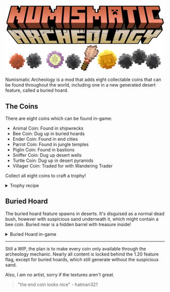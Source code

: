 ![Numismatic Archeology logo stylized in Minecraft font with coins below][logo]

Numismatic Archeology is a mod that adds eight collectable coins that can be found throughout the world, including one in a new generated desert feature, called a buried hoard.

## The Coins

There are eight coins which can be found in-game:
* Animal Coin: Found in shipwrecks
* Bee Coin: Dug up in buried hoards
* Ender Coin: Found in end cities
* Parrot Coin: Found in jungle temples
* Piglin Coin: Found in bastions
* Sniffer Coin: Dug up desert wells
* Turtle Coin: Dug up in desert pyramids
* Villager Coin: Traded for with Wandering Trader

Collect all eight coins to craft a trophy!

<details>
<summary>Trophy recipe</summary>
The coins have to be in alphabetical order, otherwise it won't work.

![Minecraft recipe showing eight coins surrounding a gold block][trophy_recipe]
</details>

## Buried Hoard

The buried hoard feature spawns in deserts. It's disguised as a normal dead bush, however with suspicious sand underneath it, which might contain a bee coin. Buried near is a hidden barrel with treasure inside!

<details>
<summary>Buried Hoard in-game</summary>

![Minecraft player uses a brush on suspicious sand, finding a diamond][buried_hoard_1]
![Minecraft player digs sand and finds a barrel with treasure inside][buried_hoard_2]
</details>

***
Still a WIP, the plan is to make every coin only available through the archeology mechanic. Nearly all content is locked behind the 1.20 feature flag, except for buried hoards, which still generate without the suspicious sand.

Also, I am no artist, sorry if the textures aren't great.
> "the end coin looks nice" - hatman321

[logo]: https://github.com/eman7blue/numismatic-archeology/blob/1.19/assets/numis_arch_logo_modified.png "Numismatic Archeology"
[trophy_recipe]: https://github.com/eman7blue/numismatic-archeology/blob/1.19/assets/trophy_recipe.png "Now let's see Paul Allen's Coin Collecting Trophy"
[buried_hoard_1]: https://github.com/eman7blue/numismatic-archeology/blob/1.19/assets/buried_hoard_1.gif "Wow a diamond!"
[buried_hoard_2]: https://github.com/eman7blue/numismatic-archeology/blob/1.19/assets/buried_hoard_2.gif "That's it? An emerald and some gold? Man, what a gyp."